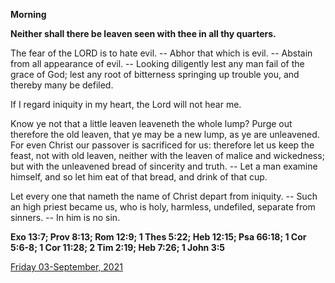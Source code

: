 **Morning**

**Neither shall there be leaven seen with thee in all thy quarters.**
 
The fear of the LORD is to hate evil. -- Abhor that which is evil. -- Abstain from all appearance of evil. -- Looking diligently lest any man fail of the grace of God; lest any root of bitterness springing up trouble you, and thereby many be defiled.
 
If I regard iniquity in my heart, the Lord will not hear me.
 
Know ye not that a little leaven leaveneth the whole lump? Purge out therefore the old leaven, that ye may be a new lump, as ye are unleavened. For even Christ our passover is sacrificed for us: therefore let us keep the feast, not with old leaven, neither with the leaven of malice and wickedness; but with the unleavened bread of sincerity and truth. -- Let a man examine himself, and so let him eat of that bread, and drink of that cup.
 
Let every one that nameth the name of Christ depart from iniquity. -- Such an high priest became us, who is holy, harmless, undefiled, separate from sinners. -- In him is no sin.  

**Exo 13:7; Prov 8:13; Rom 12:9; 1 Thes 5:22; Heb 12:15; Psa 66:18; 1 Cor 5:6-8; 1 Cor 11:28; 2 Tim 2:19; Heb 7:26; 1 John 3:5**

[Friday 03-September, 2021](https://t.me/daily_light)
